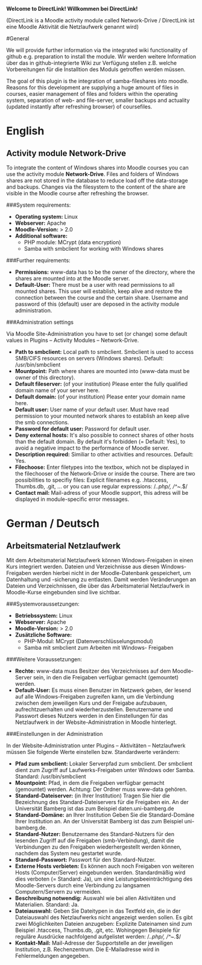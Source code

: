 **Welcome to DirectLink! Willkommen bei DirectLink!**

(DirectLink is a Moodle activity module called Network-Drive / DirectLink ist eine Moodle Aktivität die Netzlaufwerk genannt wird)

#General

We will provide further information via the integrated wiki functionality of github e.g. preparation to install the module.
Wir werden weitere Information über das in github-integrierte Wiki zur Verfügung stellen z.B. welche Vorbereitungen für die Installtion des Moduls getroffen werden müssen.

The goal of this plugin is the integration of samba-fileshares into moodle. Reasons for this development are supplying a huge amount of files in courses, easier management of files and folders within the operating system, separation of web- and file-server, smaller backups and actuality (updated instantly after refreshing browser) of coursefiles.

# English

## Activity module Network-Drive

To integrate the content of Windows shares into Moodle courses you can use the activity module **Network-Drive**. Files and folders of Windows shares are not stored in the database to reduce load off the data-storage and backups. Changes via the filesystem to the content of the share are visible in the Moodle course after refreshing the browser.

###System requirements:
* **Operating system:**			Linux
* **Webserver:**			Apache
* **Moodle-Version:**			> 2.0
* **Additional software:**	
	* PHP module: MCrypt (data encryption) 
	* Samba with smbclient for working with Windows shares

###Further requirements:

* **Permissions:**	www-data has to be the owner of the directory, where the shares are mounted into at the Moodle server.
* **Default-User:**	There must be a user with read permissions to all mounted shares. This user will establish, keep alive and restore the connection between the course and the certain share. Username and password of this (default) user are deposed in the activity module administration.

###Administration settings

Via Moodle Site-Administration you have to set (or change) some default values in Plugins – Activity Modules – Network-Drive.

* **Path to smbclient:** Local path to smbclient. Smbclient is used to access SMB/CIFS resources on servers (Windows shares). Default: /usr/bin/smbclient
* **Mountpoint:** Path where shares are mounted into (www-data must be owner of this directory).
* **Default fileserver:** (of your institution) Please enter the fully qualified domain name of your server here.
* **Default domain:** (of your institution) Please enter your domain name here.
* **Default user:** User name of your default user. Must have read permission to your mounted network shares to establish an keep alive the smb connections.
* **Password for default user:** Password for default user.
* **Deny external hosts:** 	It's also possible to connect shares of other hosts than the default domain. By default it's forbidden (= Default: Yes), to avoid a negative impact to the performance of Moodle server.
* **Description required:** Similiar to other activities and resources. Default: Yes.
* **Filechoose:** 	Enter filetypes into the textbox, which not be displayed in the filechooser of the Network-Drive or inside the course. 
There are two possibilities to specifiy files: Explicit filenames e.g. .htaccess, Thumbs.db, .git, ...
 or you can use regular expressions: /.*\.php/, /^~.*$/
* **Contact mail:** Mail-adress of your Moodle support, this adress will be displayed in module-specific error messages.

# German / Deutsch

## Arbeitsmaterial Netzlaufwerk

Mit dem Arbeitsmaterial Netzlaufwerk können Windows-Freigaben in einen Kurs integriert werden. Dateien und Verzeichnisse aus diesen Windows-Freigaben werden hierbei nicht in der Moodle-Datenbank gespeichert, um Datenhaltung und -sicherung zu entlasten. Damit werden Veränderungen an Dateien und Verzeichnissen, die über das Arbeitsmaterial Netzlaufwerk in Moodle-Kurse eingebunden sind live sichtbar.

###Systemvoraussetzungen:
* **Betriebssystem:**			Linux
* **Webserver:**			Apache
* **Moodle-Version:**			> 2.0
* **Zusätzliche Software:**	
	* PHP-Modul: MCrypt (Datenverschlüsselungsmodul) 
	* Samba mit smbclient zum Arbeiten mit Windows- Freigaben

###Weitere Voraussetzungen:

* **Rechte:**	www-data muss Besitzer des Verzeichnisses auf dem Moodle-Server sein, in den die Freigaben verfügbar gemacht (gemountet) werden.
* **Default-User:**	Es muss einen Benutzer im Netzwerk geben, der lesend auf alle Windows-Freigaben zugreifen kann, um die Verbindung  zwischen dem jeweiligen Kurs und der Freigabe aufzubauen, aufrechtzuerhalten und wiederherzustellen. Benutzername und Passwort dieses Nutzers werden in den Einstellungen für das Netzlaufwerk in der Website-Administration in Moodle hinterlegt.

###Einstellungen in der Administration

In der Website-Administration unter Plugins – Aktivitäten – Netzlaufwerk müssen Sie folgende Werte einstellen bzw. Standardwerte verändern:

* **Pfad zum smbclient:** Lokaler Serverpfad zum smbclient. Der smbclient dient zum Zugriff auf Laufwerks-Freigaben unter Windows oder Samba. Standard: /usr/bin/smbclient
* **Mountpoint:** Pfad, in dem die Freigaben verfügbar gemacht (gemountet) werden. Achtung: Der Ordner muss www-data gehören.
* **Standard-Dateiserver:** (in Ihrer Institution) Tragen Sie hier die Bezeichnung des Standard-Dateiservers für die Freigaben ein.
An der Universität Bamberg ist das zum Beispiel daten.uni-bamberg.de
* **Standard-Domäne:** an Ihrer Institution 	Geben Sie die Standard-Domäne Ihrer Institution an. An der Universität Bamberg ist das zum Beispiel uni-bamberg.de.
* **Standard-Nutzer:** 	Benutzername des Standard-Nutzers für den lesenden Zugriff auf die Freigaben (smb-Verbindung), damit die Verbindungen zu den Freigaben wiederhergestellt werden können, nachdem das System neu gestartet wurde.
* **Standard-Passwort:** 	Passwort für den Standard-Nutzer.
* **Externe Hosts verbieten:** 	Es können auch noch Freigaben von weiteren Hosts (Computer/Server) eingebunden werden. Standardmäßig wird dies verboten (= Standard: Ja), um eine Leistungsbeeinträchtigung des Moodle-Servers durch eine Verbindung zu langsamen Computern/Servern zu vermeiden.
* **Beschreibung notwendig:** 	Auswahl wie bei allen Aktivitäten und Materialien. Standard: Ja.
* **Dateiauswahl:** 	Geben Sie Dateitypen in das Textfeld ein, die in der Dateiauswahl des Netzlaufwerks nicht angezeigt werden sollen.
Es gibt zwei Möglichkeiten Dateien anzugeben: Explizite Dateinamen sind zum Beispiel .htaccess, Thumbs.db, .git, etc. Wohingegen Beispiele für reguläre Ausdrücke nachfolgend aufgelistet werden: /.*\.php/, /^~.*$/
* **Kontakt-Mail:** 	Mail-Adresse der Supportstelle an der jeweiligen Institution, z.B. Rechenzentrum. Die E-Mailadresse wird in Fehlermeldungen angegeben.